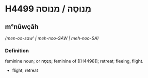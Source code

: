 # H4499 מְנוּסָה / מנוסה

## mᵉnûwçâh

_(men-oo-saw' | meh-noo-SAW | meh-noo-SA)_

### Definition

feminine noun; or מְנֻסָה; feminine of [[H4498]]; retreat; fleeing, flight.

- flight, retreat
